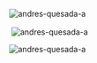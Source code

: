 <p><img align="left" src="https://github-readme-stats.vercel.app/api/top-langs?username=andres-qa&show_icons=true&locale=en&layout=compact" alt="andres-quesada-a" /></p>

<br/>
<p>&nbsp;<img align="center" src="https://github-readme-stats.vercel.app/api?username=andres-qa&show_icons=true&locale=en" alt="andres-quesada-a" /></p>

<p><img align="center" src="https://github-readme-streak-stats.herokuapp.com/?user=andres-qa&" alt="andres-quesada-a" /></p>
